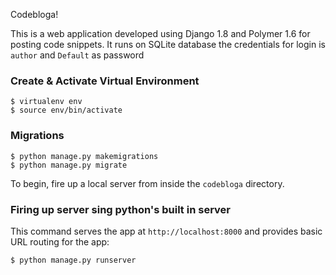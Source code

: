 Codebloga!

This is a web application developed using Django 1.8 and Polymer 1.6 for posting code snippets. It runs on SQLite database the credentials for login is `author` and `Default` as password

### Create & Activate Virtual Environment
    $ virtualenv env
    $ source env/bin/activate

### Migrations

    $ python manage.py makemigrations
    $ python manage.py migrate

To begin, fire up a local server from inside the `codebloga` directory.

### Firing up server sing python's built in server

This command serves the app at `http://localhost:8000` and provides basic URL
routing for the app:

    $ python manage.py runserver

